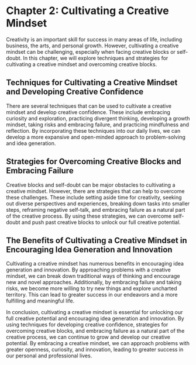 Chapter 2: Cultivating a Creative Mindset
=========================================

Creativity is an important skill for success in many areas of life, including business, the arts, and personal growth. However, cultivating a creative mindset can be challenging, especially when facing creative blocks or self-doubt. In this chapter, we will explore techniques and strategies for cultivating a creative mindset and overcoming creative blocks.

Techniques for Cultivating a Creative Mindset and Developing Creative Confidence
--------------------------------------------------------------------------------

There are several techniques that can be used to cultivate a creative mindset and develop creative confidence. These include embracing curiosity and exploration, practicing divergent thinking, developing a growth mindset, taking risks and embracing failure, and practicing mindfulness and reflection. By incorporating these techniques into our daily lives, we can develop a more expansive and open-minded approach to problem-solving and idea generation.

Strategies for Overcoming Creative Blocks and Embracing Failure
---------------------------------------------------------------

Creative blocks and self-doubt can be major obstacles to cultivating a creative mindset. However, there are strategies that can help to overcome these challenges. These include setting aside time for creativity, seeking out diverse perspectives and experiences, breaking down tasks into smaller steps, reframing negative self-talk, and embracing failure as a natural part of the creative process. By using these strategies, we can overcome self-doubt and push past creative blocks to unlock our full creative potential.

The Benefits of Cultivating a Creative Mindset in Encouraging Idea Generation and Innovation
--------------------------------------------------------------------------------------------

Cultivating a creative mindset has numerous benefits in encouraging idea generation and innovation. By approaching problems with a creative mindset, we can break down traditional ways of thinking and encourage new and novel approaches. Additionally, by embracing failure and taking risks, we become more willing to try new things and explore uncharted territory. This can lead to greater success in our endeavors and a more fulfilling and meaningful life.

In conclusion, cultivating a creative mindset is essential for unlocking our full creative potential and encouraging idea generation and innovation. By using techniques for developing creative confidence, strategies for overcoming creative blocks, and embracing failure as a natural part of the creative process, we can continue to grow and develop our creative potential. By embracing a creative mindset, we can approach problems with greater openness, curiosity, and innovation, leading to greater success in our personal and professional lives.
